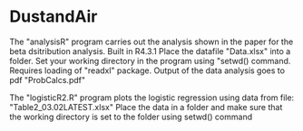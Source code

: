 # DustandAir
The "analysisR" program carries out the analysis shown in the paper for the beta dsitribution analysis.
Built in R4.3.1
Place the datafile "Data.xlsx" into a folder. 
Set your working directory in the program using "setwd() command.
Requires loading of "readxl" package.
Output of the data analysis goes to pdf "ProbCalcs.pdf"

The "logisticR2.R" program plots the logistic regression using data from file: "Table2_03.02LATEST.xlsx"
Place the data in a folder and make sure that the working directory is set to the folder using setwd() command
